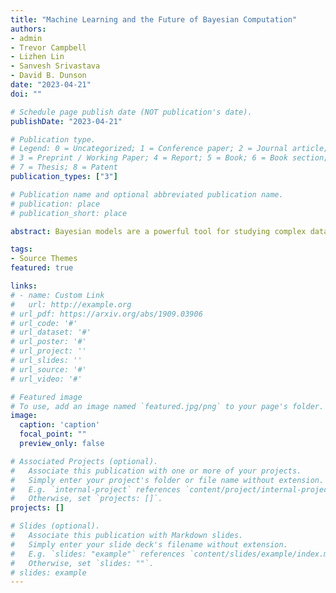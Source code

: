 ```yaml
---
title: "Machine Learning and the Future of Bayesian Computation"
authors:
- admin
- Trevor Campbell
- Lizhen Lin
- Sanvesh Srivastava
- David B. Dunson
date: "2023-04-21"
doi: ""

# Schedule page publish date (NOT publication's date).
publishDate: "2023-04-21"

# Publication type.
# Legend: 0 = Uncategorized; 1 = Conference paper; 2 = Journal article;
# 3 = Preprint / Working Paper; 4 = Report; 5 = Book; 6 = Book section;
# 7 = Thesis; 8 = Patent
publication_types: ["3"]

# Publication name and optional abbreviated publication name.
# publication: place
# publication_short: place

abstract: Bayesian models are a powerful tool for studying complex data, allowing the analyst to encode rich hierarchical dependencies and leverage prior information. Most importantly, they facilitate a complete characterization of uncertainty through the posterior distribution. Practical posterior computation is commonly performed via MCMC, which can be computationally infeasible for high dimensional models with many observations. In this article we discuss the potential to improve posterior computation using ideas from machine learning. Concrete future directions are explored in vignettes on normalizing flows, Bayesian coresets, distributed Bayesian inference, and variational inference.

tags:
- Source Themes
featured: true

links:
# - name: Custom Link
#   url: http://example.org
# url_pdf: https://arxiv.org/abs/1909.03906
# url_code: '#'
# url_dataset: '#'
# url_poster: '#'
# url_project: ''
# url_slides: ''
# url_source: '#'
# url_video: '#'

# Featured image
# To use, add an image named `featured.jpg/png` to your page's folder.
image:
  caption: 'caption'
  focal_point: ""
  preview_only: false

# Associated Projects (optional).
#   Associate this publication with one or more of your projects.
#   Simply enter your project's folder or file name without extension.
#   E.g. `internal-project` references `content/project/internal-project/index.md`.
#   Otherwise, set `projects: []`.
projects: []

# Slides (optional).
#   Associate this publication with Markdown slides.
#   Simply enter your slide deck's filename without extension.
#   E.g. `slides: "example"` references `content/slides/example/index.md`.
#   Otherwise, set `slides: ""`.
# slides: example
---
```


<!-- {{% alert note %}}
Click the *Cite* button above to demo the feature to enable visitors to import publication metadata into their reference management software.
{{% /alert %}}

{{% alert note %}}
Click the *Slides* button above to demo Academic's Markdown slides feature.
{{% /alert %}}

Supplementary notes can be added here, including [code and math](https://sourcethemes.com/academic/docs/writing-markdown-latex/). -->
